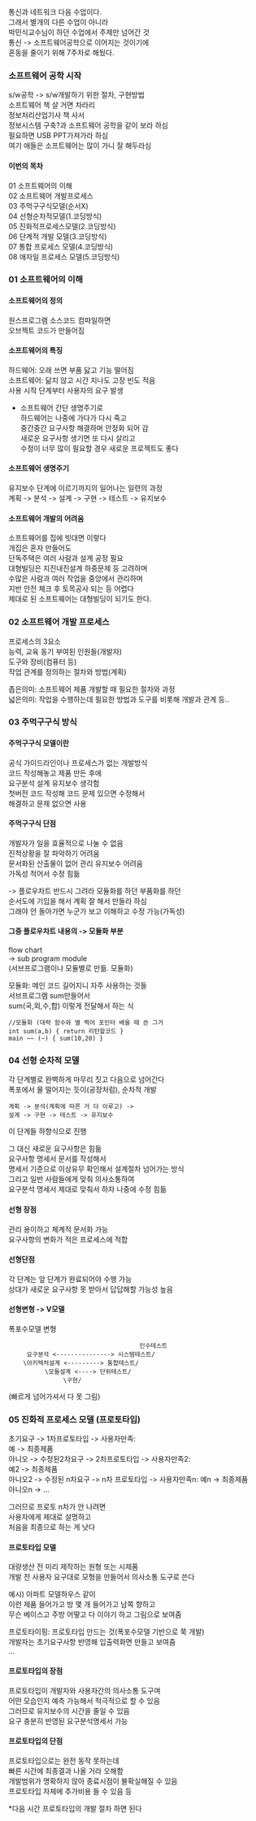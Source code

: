 통신과 네트워크 다음 수업이다.  
그래서 별개의 다른 수업이 아니라  
박민식교수님이 하던 수업에서 주제만 넘어간 것  
통신 -> 소프트웨어공학으로 이어지는 것이기에  
혼동을 줄이기 위해 7주차로 해뒀다.  

### 소프트웨어 공학 시작 
s/w공학 -> s/w개발하기 위한 절차, 구현방법  
소프트웨어 책 살 거면 차라리   
정보처리산업기사 책 사서  
정보시스템 구축?과 소프트웨어 공학을 같이 보라 하심  
필요하면 USB PPT가져가라 하심  
여기 애들은 소프트웨어는 많이 가니 잘 해두라심  
  
#### 이번의 목차 
01 소프트웨어의 이해  
02 소프트웨어 개발프로세스  
03 주먹구구식모델(순서X)  
04 선형순차적모델(1.코딩방식)  
05 진화적프로세스모델(2.코딩방식)  
06 단계적 개발 모델(3.코딩방식)  
07 통합 프로세스 모델(4.코딩방식)  
08 애자일 프로세스 모델(5.코딩방식)  
  
### 01 소프트웨어의 이해 
#### 소프트웨어의 정의 
원스프로그램 소스코드 컴파일하면  
오브젝트 코드가 만들어짐  
  
#### 소프트웨어의 특징 
하드웨어: 오래 쓰면 부품 닳고 기능 떨어짐  
소프트웨어: 닮지 않고 시간 지나도 고장 빈도 적음  
사용 시작 단계부터 사용자의 요구 발생  

+ 소프트웨어 간단 생명주기로  
하드웨어는 나중에 가다가 다시 죽고  
중간중간 요구사항 해결하며 안정화 되어 감  
새로운 요구사항 생기면 또 다시 살리고  
수정이 너무 많이 필요할 경우 새로운 프로젝트도 좋다  

#### 소프트웨어 생명주기 
유지보수 단계에 이르기까지의 일어나는 일련의 과정  
계획 -> 분석 -> 설계 -> 구현 -> 테스트 -> 유지보수  

#### 소프트웨어 개발의 어려움 
소프트웨어를 집에 빗대면 이렇다  
개집은 혼자 만들어도  
단독주택은 여러 사람과 설계 공정 필요  
대형빌딩은 지진내진설계 하중문제 등 고려하며  
수많은 사람과 여러 작업을 중앙에서 관리하며  
지반 안전 체크 후 토목공사 되는 등 어렵다  
제대로 된 소프트웨어는 대형빌딩이 되기도 한다.  
  
### 02 소프트웨어 개발 프로세스 
프로세스의 3요소  
능력, 교육 동기 부여된 인원들(개발자)  
도구와 장비(컴퓨터 등)  
작업 관계를 정의하는 절차와 방법(계획)  
  
좁은의미: 소프트웨어 제품 개발할 때 필요한 절차와 과정  
넓은의미: 작업을 수행하는데 필요한 방법과 도구를 비롯해 개발과 관계 등..  

### 03 주먹구구식 방식 

#### 주먹구구식 모델이란 
공식 가이드라인이나 프로세스가 없는 개발방식  
코드 작성해놓고 제품 만든 후에  
요구분석 설계 유지보수 생각함  
첫버전 코드 작성해 코드 문제 있으면 수정해서  
해결하고 문제 없으면 사용  
  
#### 주먹구구식 단점 
개발자가 일을 효율적으로 나눌 수 없음  
진척상황을 잘 파악하기 어려움  
문서화된 산출물이 없어 관리 유지보수 어려움  
가독성 적어서 수정 힘듦  
  
-> 플로우차트 반드시 그려라 모듈화를 하던 부품화를 하던  
순서도에 기입을 해서 계획 잘 해서 만들라 하심  
그래야 안 돌아가면 누군가 보고 이해하고 수정 가능(가독성)  
  
#### 그중 플로우차트 내용의 -> 모듈화 부분 

flow chart  
-> sub program module  
(서브프로그램이나 모듈별로 만듦. 모듈화)  
  
모듈화: 메인 코드 길어지니 자주 사용하는 것들  
서브프로그램 sum만들어서  
sum(국,외,수,합) 이렇게 전달해서 하는 식  
```
//모듈화 (대략 함수와 별 찍어 포인터 배울 때 쓴 그거 
int sum(a,b) { return 리턴할코드 } 
main ~~ (~) { sum(10,20) } 
```

### 04 선형 순차적 모델 
각 단계별로 완벽하게 마무리 짓고 다음으로 넘어간다  
폭포에서 물 떨어지는 듯이(공장처럼), 순차적 개발  
```
계획 -> 분석(계획에 따른 거 다 이루고) ->  
설계 -> 구현 -> 테스트 -> 유지보수  
```
이 단계들 하향식으로 진행  

그 대신 새로운 요구사항은 힘듦  
요구사항 명세서 문서를 작성해서  
명세서 기준으로 이상유무 확인해서 설계절차 넘어가는 방식  
그리고 일반 사람들에게 맞춰 의사소통하여  
요구분석 명세서 제대로 맞춰서 하자 나중에 수정 힘듦  
  
#### 선형 장점 
관리 용이하고 체계적 문서화 가능  
요구사항의 변화가 적은 프로세스에 적합  
#### 선형단점 
각 단계는 앞 단계가 완료되어야 수행 가능  
상대가 새로운 요구사항 못 받아서 답답해할 가능성 높음  

#### 선형변형 -> V모델 
폭포수모델 변형 
```
                                    인수테스트 
     요구분석 <---------------> 시스템테스트/   
    \아키텍처설계 <---------> 통합테스트/  
          \모듈설계 <----> 단위테스트/  
	           \구현/  
```
(빠르게 넘어가셔서 다 못 그림)  

### 05 진화적 프로세스 모델 (프로토타입)
초기요구 -> 1차프로토타입 -> 사용자만족:  
예 -> 최종제품  
아니오 -> 수정된2차요구 -> 2차프로토타입 -> 사용자만족2:  
예2 -> 최종제품  
아니오2 -> 수정된 n차요구 -> n차 프로토타입 -> 사용자만족n: 
예n -> 최종제품  
아니오n -> ...  
  
그러므로 프로토 n차가 안 나려면  
사용자에게 제대로 설명하고  
처음을 최종으로 하는 게 낫다  

#### 프로토타입 모델 
대량생산 전 미리 제작하는 원형 또는 시제품  
개발 전 사용자 요구대로 모형을 만들어서 의사소통 도구로 쓴다  
  
예시) 아파트 모델하우스 같이  
이런 제품 들어가고 방 몇 개 들어가고 남쪽 향하고  
무슨 베이스고 주방 어떻고 다 이야기 하고 그림으로 보여줌  
  
프로토타이핑: 프로토타입 만드는 것(폭포수모델 기반으로 쭉 개발)  
개발자는 초기요구사항 반영해 입출력화면 만들고 보여줌  
...  
  
#### 프로토타입의 장점 
프로토타입이 개발자와 사용자간의 의사소통 도구며  
어떤 모습인지 예측 가능해서 적극적으로 할 수 있음  
그러므로 유지보수의 시간을 줄일 수 있음  
요구 충분히 반영된 요구분석명세서 가능  

#### 프로토타입의 단점 
프로토타입으로는 완전 동작 못하는데  
빠른 시간에 최종결과 나올 거라 오해함  
개발범위가 명확하지 않아 종료시점이 불확실해질 수 있음  
프로토타입 자체에 추가비용 들 수 있음 등  
  
*다음 시간 프로토타입의 개발 절차 하면 된다  

